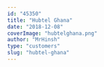 ```yaml
---
id: "45350"
title: "Hubtel Ghana"
date: "2018-12-08"
coverImage: "hubtelghana.png"
author: "MrHinsh"
type: "customers"
slug: "hubtel-ghana"
---
```



